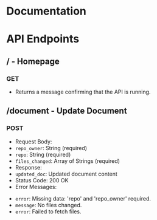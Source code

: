 # Documentation
# API Endpoints
## / - Homepage
### GET
- Returns a message confirming that the API is running.

## /document - Update Document
### POST
- Request Body: 
 - `repo_owner`: String (required)
 - `repo`: String (required)
 - `files_changed`: Array of Strings (required)
- Response: 
 - `updated_doc`: Updated document content
 - Status Code: 200 OK
 - Error Messages:
 + `error`: Missing data: 'repo' and 'repo_owner' required.
 + `message`: No files changed.
 + `error`: Failed to fetch files.
